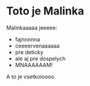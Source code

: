 # Toto je Malinka

Malinkaaaaa jeeeee:

* fajnnnnna
* ceeeervenaaaaaa
* pre deticky
* ale aj pre dospelych
* MNAAAAAAM!

A to je vsetkoioooo
